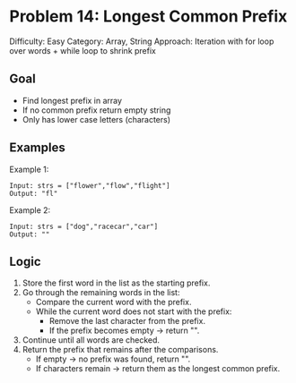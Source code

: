 # Problem 14: Longest Common Prefix
Difficulty: Easy
Category: Array, String
Approach: Iteration with for loop over words + while loop to shrink prefix

## Goal
- Find longest prefix in array
- If no common prefix return empty string
- Only has lower case letters (characters)

## Examples
Example 1:

    Input: strs = ["flower","flow","flight"]
    Output: "fl"

Example 2:

    Input: strs = ["dog","racecar","car"]
    Output: ""

## Logic
1. Store the first word in the list as the starting prefix.  
2. Go through the remaining words in the list:  
   - Compare the current word with the prefix.  
   - While the current word does not start with the prefix:  
     - Remove the last character from the prefix.  
     - If the prefix becomes empty → return "".  
3. Continue until all words are checked.  
4. Return the prefix that remains after the comparisons.  
   - If empty → no prefix was found, return "".  
   - If characters remain → return them as the longest common prefix.  